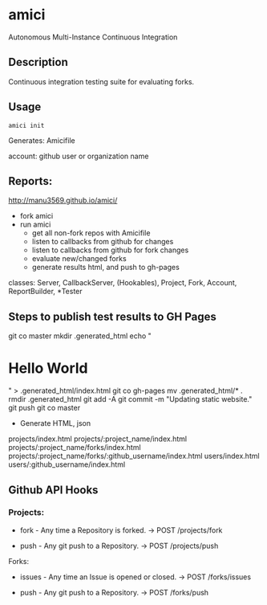 amici
=====
Autonomous Multi-Instance Continuous Integration

## Description

Continuous integration testing suite for evaluating forks.


## Usage

`amici init`

Generates: Amicifile

account: github user or organization name


## Reports:

http://manu3569.github.io/amici/

- fork amici
- run amici
  - get all non-fork repos with Amicifile
  - listen to callbacks from github for changes
  - listen to callbacks from github for fork changes
  - evaluate new/changed forks
  - generate results html, and push to gh-pages

classes: Server, CallbackServer, (Hookables), Project, Fork, Account, ReportBuilder, *Tester


## Steps to publish test results to GH Pages

git co master
mkdir .generated_html
echo "<h1>Hello World</h1>" > .generated_html/index.html
git co gh-pages
mv .generated_html/* .
rmdir .generated_html
git add -A
git commit -m "Updating static website."
git push
git co master

- Generate HTML, json

projects/index.html
projects/:project_name/index.html
projects/:project_name/forks/index.html
projects/:project_name/forks/:github_username/index.html
users/index.html
users/:github_username/index.html


## Github API Hooks

### Projects:

* fork - Any time a Repository is forked.
-> POST /projects/fork

* push  - Any git push to a Repository.
-> POST /projects/push

Forks:
* issues - Any time an Issue is opened or closed.
-> POST /forks/issues

* push  - Any git push to a Repository.
-> POST /forks/push



